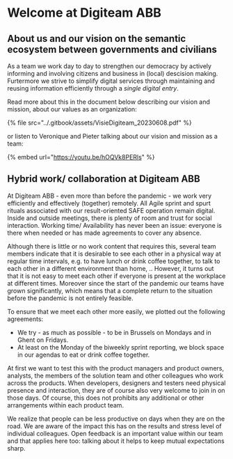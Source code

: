# Welcome at Digiteam ABB

## About us and our vision on the semantic ecosystem between governments and civilians

As a team we work day to day to strengthen our democracy by actively informing and involving citizens and business in (local) descision making. Furtermore we strive to simplify digital services through maintaining and reusing information efficiently through a _single digital entry_.&#x20;

Read more about this in the document below describing our vision and mission, about our values as an organization:

{% file src="../.gitbook/assets/VisieDigiteam_20230608.pdf" %}

or listen to Veronique and Pieter talking about our vision and mission as a team:

{% embed url="https://youtu.be/hOQVk8PERls" %}

## Hybrid work/ collaboration at Digiteam ABB

At Digiteam ABB - even more than before the pandemic - we work very efficiently and effectively (together) remotely. All Agile sprint and spurt rituals associated with our result-oriented SAFE operation remain digital. Inside and outside meetings, there is plenty of room and trust for social interaction. Working time/ Availability has never been an issue: everyone is there when needed or has made agreements to cover any absence.

Although there is little or no work content that requires this, several team members indicate that it is desirable to see each other in a physical way at regular time intervals, e.g. to have lunch or drink coffee together, to talk to each other in a different environment than home, .. However, it turns out that it is not easy to meet each other if everyone is present at the workplace at different times. Moreover since the start of the pandemic our teams have grown significantly, which means that a complete return to the situation before the pandemic is not entirely feasible.

To ensure that we meet each other more easily, we plotted out the following agreements:

* We try - as much as possible -  to be in Brussels on Mondays and in Ghent on Fridays.
* At least on the Monday of the biweekly sprint reporting, we block space in our agendas to eat or drink coffee together.

At first we want to test this with the product managers and product owners, analysts, the members of the solution team and other colleagues who work across the products. When developers, designers and testers need physical presence and interaction, they are of course also very welcome to join in on those days. Of course, this does not prohibits any additional or other arrangements within each product team.

We realize that people can be less productive on days when they are on the road. We are aware of the impact this has on the results and stress level of individual colleagues. Open feedback is an important value within our team and that applies here too: talking about it helps to keep mutual expectations sharp.
